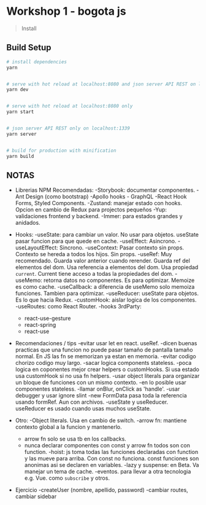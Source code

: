 # Workshop 1 - bogota js

> Install

## Build Setup

```bash
# install dependencies
yarn


# serve with hot reload at localhost:8080 and json server API REST on localhost:1339
yarn dev


# serve with hot reload at localhost:8080 only
yarn start


# json server API REST only on localhost:1339
yarn server


# build for production with minification
yarn build
```

## NOTAS
- Librerias NPM Recomendadas:
-Storybook: documentar componentes.
-Ant Design (como bootstrap)
-Apollo hooks - GraphQL
-React Hook Forms, Styled Components.
-Zustand: manejar estado con hooks. Opcion en cambio de Redux para projectos pequeños
-Yup: validaciones frontend y backend.
-Immer: para estados grandes y anidados.

- Hooks:
-useState: para cambiar un valor. No usar para objetos. useState pasar funcion para que quede en cache.
-useEffect: Asincrono.
-useLayoutEffect: Sincrono.
-useContext: Pasar contexto sin props. Contexto se hereda a todos los hijos. Sin props.
-useRef: Muy recomendado. Guarda valor anterior cuando rerender. Guarda ref del elementos del dom. Usa referencia a elementos del dom. Usa propiedad `current`. Current tiene acceso a todas la propiedades del dom. 
-useMemo: retorna datos no componentes. Es para optimizar. Memoize es como cache.
-useCallback: a diferencia de useMemo solo memoiza funciones. Tambien para optimizar.
-useReducer: useState para objetos. Es lo que hacia Redux.
-customHook: aislar logica de los componentes. 
-useRoutes: como React Router.
-hooks 3rdParty:
    - react-use-gesture
    - react-spring
    - react-use

- Recomendaciones / tips
-evitar usar let en react. useRef.
-dicen buenas practicas que una funcion no puede pasar tamaño de pantalla tamaño normal. En JS las fn se memorizan ya estan en memoria.
-evitar codigo chorizo codigo muy largo.
-sacar logica components stateless.
-poca logica en coponentes mejor crear helpers o customHooks. Si usa estado usa customHook si no usa fn helpers.
-usar object literals para organizar un bloque de funciones con un mismo contexto.
-en lo posible usar componentes stateless.
-llamar onBlur, onClick as 'handle'.
-usar debugger y usar ignore slint
-new FormData pasa toda la referencia usando formRef. Aun con archivos.
-useState y useReducer. useReducer es usado cuando usas muchos useState.

- Otro:
-Object literals. Usa en cambio de switch.
-arrow fn: mantiene contexto global a la funcion y mantenerlo.
    - arrow fn solo se usa tb en los callbacks.
    - nunca declarar componentes con const y arrow fn todos son con function.
-hoist: js toma todas las funciones declaradas con function y las mueve para arriba. Con const no funciona. const funciones son anonimas asi se declaren en variables.
-lazy y suspense: en Beta. Va manejar un tema de cache. 
-eventos. para llevar a otra tecnologia e.g. Vue. como `subscribe` y otros.

- Ejercicio
-createUser (nombre, apellido, password)
-cambiar routes, cambiar sidebar